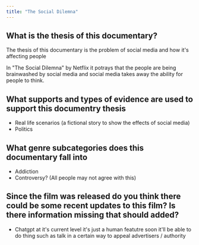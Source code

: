 ```yaml
---
title: "The Social Dilemna"
---
```

## What is the thesis of this documentary?

The thesis of this documentary is the problem of social media and how it's affecting people

In "The Social Dilemna" by Netflix it potrays that the people are being brainwashed by social media and social media takes away the ability for people to think.

## What supports and types of evidence are used to support this documentry thesis
- Real life scenarios (a fictional story to show the effects of social media)
- Politics 

## What genre subcategories does this documentary fall into

- Addiction
- Controversy? (All people may not agree with this)

## Since the film was released do you think there could be some recent updates to this film? Is there information missing that should added?

- Chatgpt at it's current level it's just a human featutre soon it'll be able to do thing such as talk in a certain way to appeal advertisers / authority
